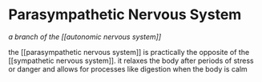# Parasympathetic Nervous System

_a branch of the [[autonomic nervous system]]_

the [[parasympathetic nervous system]] is practically the opposite of the [[sympathetic nervous system]]. it relaxes the body after periods of stress or danger and allows for processes like digestion when the body is calm

